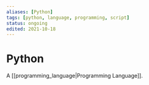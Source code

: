```yaml
---
aliases: [Python]
tags: [python, language, programming, script]
status: ongoing
edited: 2021-10-18
---
```


# Python
A [[programming_language|Programming Language]].